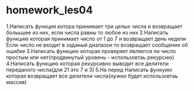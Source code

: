 # homework_les04
1.Написать функция котора принимает три целых числа и возвращает болььшее из них, если числа равны то любое из них
2.Написать функцию которая принимает число от 1 до 7 и возвращает день недели Если число не входит в заданый диапазон то возвращает сообщение об ошибке
3.Написать функцию которая проверяет является ли число простым или нет(продвинутый уровень - использовтаь рекурсию)
4.Написать функцию которая рекурсивно выводит все делители переданого числа(для 21 это 7 и 3)
5.На перед Написать функуию которая возвращает все делители числа(нужно будет использовтаь массив)
